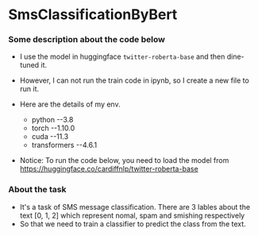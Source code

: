 # SmsClassificationByBert

### Some description about the code below

- I use the model in huggingface `twitter-roberta-base` and then dine-tuned it.
- However, I can not run the train code in ipynb, so I create a new file to run it.
- Here are the details of my env.
    - python  --3.8
    - torch --1.10.0
    - cuda --11.3
    - transformers --4.6.1

- Notice: To run the code below, you need to load the model from https://huggingface.co/cardiffnlp/twitter-roberta-base


### About the task

- It's a task of SMS message classification. There are 3 lables about the text [0, 1, 2] which represent nomal, spam and smishing respectively
- So that we need to train a classifier to predict the class from the text.
